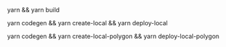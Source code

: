 yarn && yarn build 

yarn codegen && yarn create-local && yarn deploy-local


yarn codegen && yarn create-local-polygon && yarn deploy-local-polygon